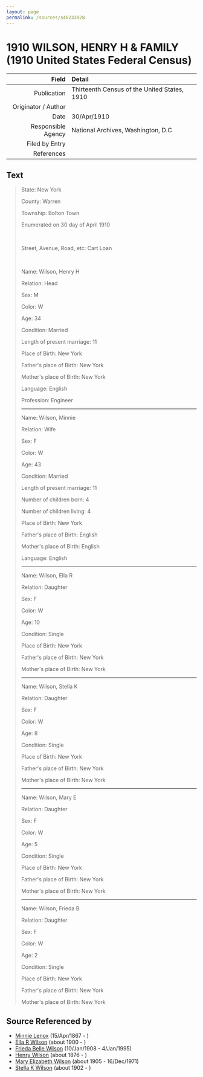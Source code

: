 ```yaml
---
layout: page
permalink: /sources/s48233928
---
```


# 1910 WILSON, HENRY H & FAMILY (1910 United States Federal Census)

Field | Detail
---:|:---
Publication | Thirteenth Census of the United States, 1910
Originator / Author | 
Date | 30/Apr/1910
Responsible Agency | National Archives, Washington, D.C
Filed by Entry | 
References | 

## Text

> State: New York
>
> County: Warren
>
> Township: Bolton Town
>
> Enumerated on 30 day of April 1910
>
> <br/>
>
> Street, Avenue, Road, etc: Cart Loan
>
> <br/>
>
> Name: Wilson, Henry H
>
> Relation: Head
>
> Sex: M
>
> Color: W
>
> Age: 34
>
> Condition: Married
>
> Length of present marriage: 11
>
> Place of Birth: New York
>
> Father's place of Birth: New York
>
> Mother's place of Birth: New York
>
> Language: English
>
> Profession: Engineer
>
> ---
>
> Name: Wilson, Minnie
>
> Relation: Wife
>
> Sex: F
>
> Color: W
>
> Age: 43
>
> Condition: Married
>
> Length of present marriage: 11
>
> Number of children born: 4
>
> Number of children living: 4
>
> Place of Birth: New York
>
> Father's place of Birth: English
>
> Mother's place of Birth: English
>
> Language: English
>
> ---
>
> Name: Wilson, Ella R
>
> Relation: Daughter
>
> Sex: F
>
> Color: W
>
> Age: 10
>
> Condition: Single
>
> Place of Birth: New York
>
> Father's place of Birth: New York
>
> Mother's place of Birth: New York
>
> ---
>
> Name: Wilson, Stella K
>
> Relation: Daughter
>
> Sex: F
>
> Color: W
>
> Age: 8
>
> Condition: Single
>
> Place of Birth: New York
>
> Father's place of Birth: New York
>
> Mother's place of Birth: New York
>
> ---
>
> Name: Wilson, Mary E
>
> Relation: Daughter
>
> Sex: F
>
> Color: W
>
> Age: 5
>
> Condition: Single
>
> Place of Birth: New York
>
> Father's place of Birth: New York
>
> Mother's place of Birth: New York
>
> ---
>
> Name: Wilson, Frieda B
>
> Relation: Daughter
>
> Sex: F
>
> Color: W
>
> Age: 2
>
> Condition: Single
>
> Place of Birth: New York
>
> Father's place of Birth: New York
>
> Mother's place of Birth: New York
>

## Source Referenced by

* [Minnie Lenox](../people/@99536158@-minnie-lenox-b1867-4-15-d.md) (15/Apr/1867 - )
* [Ella R Wilson](../people/@43820265@-ella-r-wilson-b1900-d.md) (about 1900 - )
* [Frieda Belle Wilson](../people/@66883950@-frieda-belle-wilson-b1908-1-10-d1995-1-4.md) (10/Jan/1908 - 4/Jan/1995)
* [Henry Wilson](../people/@5904501@-henry-wilson-b1876-d.md) (about 1876 - )
* [Mary Elizabeth Wilson](../people/@99819804@-mary-elizabeth-wilson-b1905-d1971-12-16.md) (about 1905 - 16/Dec/1971)
* [Stella K Wilson](../people/@26878767@-stella-k-wilson-b1902-d.md) (about 1902 - )
